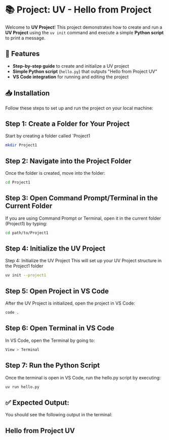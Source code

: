 # 📚 Project: UV - Hello from Project  

Welcome to **UV Project**! This project demonstrates how to create and run a **UV Project** using the `uv init` command and execute a simple **Python script** to print a message.

## 🚀 Features  
- **Step-by-step guide** to create and initialize a UV project  
- **Simple Python script** (`hello.py`) that outputs "Hello from Project UV"  
- **VS Code integration** for running and editing the project  

## 📥 Installation  
Follow these steps to set up and run the project on your local machine:

## Step 1: Create a Folder for Your Project  
Start by creating a folder called `Project1

```bash
mkdir Project1


```
## Step 2: Navigate into the Project Folder
Once the folder is created, move into the folder:

```bash
cd Project1

```
## Step 3: Open Command Prompt/Terminal in the Current Folder
If you are using Command Prompt or Terminal, open it in the current folder (Project1) by typing:

```bash
cd path/to/Project1

```
## Step 4: Initialize the UV Project
Step 4: Initialize the UV Project
This will set up your UV Project structure in the Project1 folder

```bash
uv init --project1

```
## Step 5: Open Project in VS Code
After the UV Project is initialized, open the project in VS Code:

```bash
code .

```
## Step 6: Open Terminal in VS Code
In VS Code, open the Terminal by going to:

```bash
View > Terminal

```
## Step 7: Run the Python Script
Once the terminal is open in VS Code, run the hello.py script by executing:

```bash
uv run hello.py

```
## ✅ Expected Output:
You should see the following output in the terminal:

## Hello from Project UV


 
